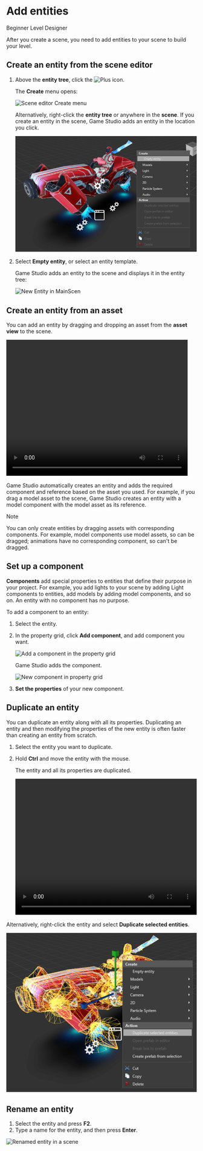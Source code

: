 # Add entities

<span class="label label-doc-level">Beginner</span>
<span class="label label-doc-audience">Level Designer</span>

After you create a scene, you need to add entities to your scene to build your level.

## Create an entity from the scene editor

1. Above the **entity tree**, click the ![Plus](../get-started/media/add-entities-to-a-scene-plus-icon.png) icon.

    The **Create** menu opens:

   ![Scene editor Create menu](../get-started/media/add-entities-to-a-scene-context-menu.png)

   Alternatively, right-click the **entity tree** or anywhere in the **scene**. If you create an entity in the scene, Game Studio adds an entity in the location you click.

    ![Right-click entity tree or scene](../get-started/media/create-entity-in-scene.png)

2. Select **Empty entity**, or select an entity template.

   Game Studio adds an entity to the scene and displays it in the entity tree:

    ![New Entity in MainScen](../get-started/media/add-entities-to-a-scene-empty-entity.png)

## Create an entity from an asset

You can add an entity by dragging and dropping an asset from the **asset view** to the scene. 

<video controls autoplay loop height="360" width="480">
   <source src="../get-started/media/add-entities-to-scene-drag-and-place-entity.mp4" type="video/mp4">
</video>

Game Studio automatically creates an entity and adds the required component and reference based on the asset you used. For example, if you drag a model asset to the scene, Game Studio creates an entity with a model component with the model asset as its reference.

> [!NOTE]
> You can only create entities by dragging assets with corresponding components. For example, model components use model assets, so can be dragged; animations have no corresponding component, so can't be dragged.
   
## Set up a component

**Components** add special properties to entities that define their purpose in your project. For example, you add lights to your scene by adding Light components to entities, add models by adding model components, and so on. An entity with no component has no purpose.

To add a component to an entity:

1. Select the entity.

2. In the property grid, click **Add component**, and add component you want.

   ![Add a component in the property grid](../get-started/media/add-entities-to-a-scene-add-model-component.png)

   Game Studio adds the component.

   ![New component in property grid](../get-started/media/add-entities-to-a-scene-add-model-component-added.png)

3. **Set the properties** of your new component.

## Duplicate an entity

You can duplicate an entity along with all its properties. Duplicating an entity and then modifying the properties of the new entity is often faster than creating an entity from scratch.

1. Select the entity you want to duplicate.
2. Hold **Ctrl** and move the entity with the mouse.

   The entity and all its properties are duplicated.
   
	<video controls autoplay loop height="360" width="480">
	   <source src="../get-started/media/populate-scene-duplicate-entity.mp4" type="video/mp4">
	</video>

Alternatively, right-click the entity and select **Duplicate selected entities**.

   ![Duplicate selected entities](../get-started/media/duplicate-selected-entities.png)

## Rename an entity

1.	Select the entity and press **F2**.
2.	Type a name for the entity, and then press **Enter**.

   ![Renamed entity in a scene](../get-started/media/add-entities-to-a-scene-renamed-entity.png)